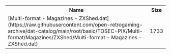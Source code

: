 <table>
<tr><th>Name</th><th>Size</th></tr>
<tr><td>[Multi-format - Magazines - ZXShed.dat](https://raw.githubusercontent.com/open-retrogaming-archive/dat-catalog/main/root/basic/TOSEC-PIX/Multi-format/Magazines/ZXShed/Multi-format - Magazines - ZXShed.dat)</td><td>1733</td></tr>
</table>
